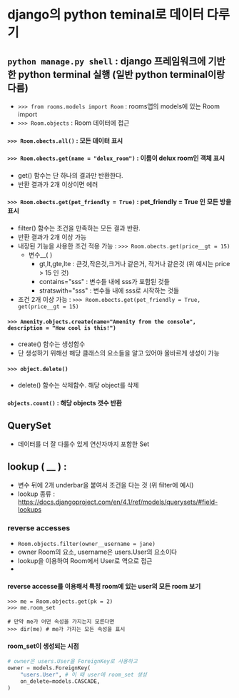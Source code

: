 # django의 python teminal로 데이터 다루기

## `python manage.py shell` : django 프레임워크에 기반한 python terminal 실행 (일반 python terminal이랑 다름)
 - `>>> from rooms.models import Room` : rooms앱의 models에 있는 Room import
 - `>>> Room.objects` : Room 데이터에 접근



#### `>>> Room.obects.all()` : 모든 데이터 표시


#### `>>> Room.obects.get(name = "delux_room")` : 이름이 delux room인 객체 표시
 - get() 함수는 단 하나의 결과만 반환한다.
 - 반환 결과가 2개 이상이면 에러
 
#### `>>> Room.obects.get(pet_friendly = True)` : pet_friendly = True 인 모든 방을 표시
 - filter() 함수는 조건을 만족하는 모든 결과 반환.
 - 반환 결과가 2개 이상 가능
 - 내장된 기능을 사용한 조건 적용 가능 : `>>> Room.obects.get(price__gt = 15)`
   - 변수__( )
     -  gt,lt,gte,lte : 큰것,작은것,크거나 같은거, 작거나 같은것 (위 예시는 price > 15 인 것)
     -  contains="sss" : 변수들 내에 sss가 포함된 것들
     -  stratswith="sss" : 변수들 내에 sss로 시작하는 것들
 - 조건 2개 이상 가능 : `>>> Room.obects.get(pet_friendly = True, get(price__gt = 15)`

#### `>>> Amenity.objects.create(name="Amenity from the console", description = "How cool is this!")`
 - create() 함수는 생성함수
 - 단 생성하기 위해선 해당 클래스의 요소들을 알고 있어야 올바르게 생성이 가능

#### `>>> object.delete()`
 - delete() 함수는 삭제함수. 해당 object를 삭제

#### `objects.count()` : 해당 objects 갯수 반환

## QuerySet
 - 데이터를 더 잘 다룰수 있게 연산자까지 포함한 Set


## lookup ( __ ) : 
 - 변수 뒤에 2개 underbar을 붙여서 조건을 다는 것 (위 filter에 예시)
 - lookup 종류 : https://docs.djangoproject.com/en/4.1/ref/models/querysets/#field-lookups

### reverse accesses
 - `Room.objects.filter(owner__username = jane)`
  - owner Room의 요소, username은 users.User의 요소이다
  - lookup을 이용하여 Room에서 User로 역으로 접근
  - 
#### reverse accesse를 이용해서 특정 room에 있는 user의 모든 room 보기
```
>>> me = Room.objects.get(pk = 2)
>>> me.room_set

# 만약 me가 어떤 속성을 가지는지 모른다면
>>> dir(me) # me가 가지는 모든 속성을 표시 
```

#### room_set이 생성되는 시점
``` python
# owner은 users.User을 ForeignKey로 사용하고
owner = models.ForeignKey(
    "users.User", # 이 때 user에 room_set 생성
    on_delete=models.CASCADE,
)
```
